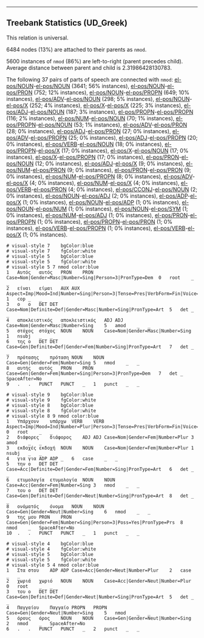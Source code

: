 

--------------------------------------------------------------------------------

## Treebank Statistics (UD_Greek)

This relation is universal.

6484 nodes (13%) are attached to their parents as `nmod`.

5600 instances of `nmod` (86%) are left-to-right (parent precedes child).
Average distance between parent and child is 2.31986428130783.

The following 37 pairs of parts of speech are connected with `nmod`: [el-pos/NOUN]()-[el-pos/NOUN]() (3641; 56% instances), [el-pos/NOUN]()-[el-pos/PRON]() (752; 12% instances), [el-pos/NOUN]()-[el-pos/PROPN]() (649; 10% instances), [el-pos/ADV]()-[el-pos/NOUN]() (298; 5% instances), [el-pos/NOUN]()-[el-pos/X]() (252; 4% instances), [el-pos/X]()-[el-pos/X]() (225; 3% instances), [el-pos/ADJ]()-[el-pos/NOUN]() (187; 3% instances), [el-pos/PROPN]()-[el-pos/PROPN]() (116; 2% instances), [el-pos/NUM]()-[el-pos/NOUN]() (70; 1% instances), [el-pos/PROPN]()-[el-pos/NOUN]() (53; 1% instances), [el-pos/ADV]()-[el-pos/PRON]() (28; 0% instances), [el-pos/ADJ]()-[el-pos/PRON]() (27; 0% instances), [el-pos/ADV]()-[el-pos/PROPN]() (25; 0% instances), [el-pos/ADJ]()-[el-pos/PROPN]() (20; 0% instances), [el-pos/VERB]()-[el-pos/NOUN]() (18; 0% instances), [el-pos/PROPN]()-[el-pos/X]() (17; 0% instances), [el-pos/X]()-[el-pos/NOUN]() (17; 0% instances), [el-pos/X]()-[el-pos/PROPN]() (17; 0% instances), [el-pos/PRON]()-[el-pos/NOUN]() (12; 0% instances), [el-pos/ADJ]()-[el-pos/X]() (9; 0% instances), [el-pos/NUM]()-[el-pos/PRON]() (9; 0% instances), [el-pos/PRON]()-[el-pos/PRON]() (9; 0% instances), [el-pos/NUM]()-[el-pos/PROPN]() (8; 0% instances), [el-pos/ADV]()-[el-pos/X]() (4; 0% instances), [el-pos/NUM]()-[el-pos/X]() (4; 0% instances), [el-pos/VERB]()-[el-pos/PRON]() (4; 0% instances), [el-pos/CCONJ]()-[el-pos/NOUN]() (2; 0% instances), [el-pos/NOUN]()-[el-pos/ADJ]() (2; 0% instances), [el-pos/ADP]()-[el-pos/X]() (1; 0% instances), [el-pos/NOUN]()-[el-pos/ADP]() (1; 0% instances), [el-pos/NOUN]()-[el-pos/NUM]() (1; 0% instances), [el-pos/NOUN]()-[el-pos/SYM]() (1; 0% instances), [el-pos/NUM]()-[el-pos/ADJ]() (1; 0% instances), [el-pos/PRON]()-[el-pos/PROPN]() (1; 0% instances), [el-pos/PROPN]()-[el-pos/PRON]() (1; 0% instances), [el-pos/VERB]()-[el-pos/PROPN]() (1; 0% instances), [el-pos/VERB]()-[el-pos/X]() (1; 0% instances).


~~~ conllu
# visual-style 7	bgColor:blue
# visual-style 7	fgColor:white
# visual-style 5	bgColor:blue
# visual-style 5	fgColor:white
# visual-style 5 7 nmod	color:blue
1	Αυτός	αυτός	PRON	PRON	Case=Nom|Gender=Masc|Number=Sing|Person=3|PronType=Dem	0	root	_	_
2	είναι	είμαι	AUX	AUX	Aspect=Imp|Mood=Ind|Number=Sing|Person=3|Tense=Pres|VerbForm=Fin|Voice=Pass	1	cop	_	_
3	ο	ο	DET	DET	Case=Nom|Definite=Def|Gender=Masc|Number=Sing|PronType=Art	5	det	_	_
4	αποκλειστικός	αποκλειστικός	ADJ	ADJ	Case=Nom|Gender=Masc|Number=Sing	5	amod	_	_
5	στόχος	στόχος	NOUN	NOUN	Case=Nom|Gender=Masc|Number=Sing	1	nsubj	_	_
6	της	ο	DET	DET	Case=Gen|Definite=Def|Gender=Fem|Number=Sing|PronType=Art	7	det	_	_
7	πρότασης	πρόταση	NOUN	NOUN	Case=Gen|Gender=Fem|Number=Sing	5	nmod	_	_
8	αυτής	αυτός	PRON	PRON	Case=Gen|Gender=Fem|Number=Sing|Person=3|PronType=Dem	7	det	_	SpaceAfter=No
9	.	.	PUNCT	PUNCT	_	1	punct	_	_

~~~


~~~ conllu
# visual-style 9	bgColor:blue
# visual-style 9	fgColor:white
# visual-style 8	bgColor:blue
# visual-style 8	fgColor:white
# visual-style 8 9 nmod	color:blue
1	Υπάρχουν	υπάρχω	VERB	VERB	Aspect=Imp|Mood=Ind|Number=Plur|Person=3|Tense=Pres|VerbForm=Fin|Voice=Act	0	root	_	_
2	διάφορες	διάφορος	ADJ	ADJ	Case=Nom|Gender=Fem|Number=Plur	3	amod	_	_
3	εκδοχές	εκδοχή	NOUN	NOUN	Case=Nom|Gender=Fem|Number=Plur	1	nsubj	_	_
4	για	για	ADP	ADP	_	6	case	_	_
5	την	ο	DET	DET	Case=Acc|Definite=Def|Gender=Fem|Number=Sing|PronType=Art	6	det	_	_
6	ετυμολογία	ετυμολογία	NOUN	NOUN	Case=Acc|Gender=Fem|Number=Sing	3	nmod	_	_
7	του	ο	DET	DET	Case=Gen|Definite=Def|Gender=Neut|Number=Sing|PronType=Art	8	det	_	_
8	ονόματός	όνομα	NOUN	NOUN	Case=Gen|Gender=Neut|Number=Sing	6	nmod	_	_
9	της	μου	PRON	PRON	Case=Gen|Gender=Fem|Number=Sing|Person=3|Poss=Yes|PronType=Prs	8	nmod	_	SpaceAfter=No
10	.	.	PUNCT	PUNCT	_	1	punct	_	_

~~~


~~~ conllu
# visual-style 4	bgColor:blue
# visual-style 4	fgColor:white
# visual-style 5	bgColor:blue
# visual-style 5	fgColor:white
# visual-style 5 4 nmod	color:blue
1	Στα	στου	ADP	ADP	Case=Acc|Gender=Neut|Number=Plur	2	case	_	_
2	χωριά	χωριό	NOUN	NOUN	Case=Acc|Gender=Neut|Number=Plur	0	root	_	_
3	του	ο	DET	DET	Case=Gen|Definite=Def|Gender=Neut|Number=Sing|PronType=Art	5	det	_	_
4	Παγγαίου	Παγγαίο	PROPN	PROPN	Case=Gen|Gender=Neut|Number=Sing	5	nmod	_	_
5	όρους	όρος	NOUN	NOUN	Case=Gen|Gender=Neut|Number=Sing	2	nmod	_	SpaceAfter=No
6	.	.	PUNCT	PUNCT	_	2	punct	_	_

~~~


